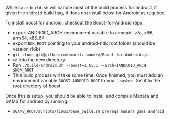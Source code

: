 While `base_build.sh` will handle most of the build process for android,
if given the `android` build flag, it does not install boost for Android
as required.

To install boost for android, checkout the Boost-for-Android repo:

* export ANDROID_ARCH environment variable to armeabi-v7a, x86, arm64, x86_64
* export `NDK_ROOT` pointing to your android-ndk root folder  (should be version r16b)
* `git clone git@github.com:moritz-wundke/Boost-for-Android.git`
* `cd` into the new directory:
* Run `./build-android.sh --boost=1.65.1 --arch=$ANDROID_ARCH $NDK_ROOT`
* This build process will take some time. Once finished, you must add an
environment variable `BOOST_ANDROID_ROOT` to your `.bashrc`. Set it to the root directory of boost. 

Once this is setup, you should be able to install and compile Madara and GAMS for android by running:

* `$GAMS_ROOT/scripts/linux/base_build.sh prereqs madara gams android`
